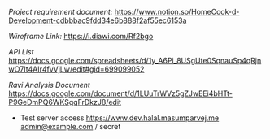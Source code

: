 *Project requirement document:*
https://www.notion.so/HomeCook-d-Development-cdbbbac9fdd34e6b888f2af55ec6153a

*Wireframe Link:*
https://i.diawi.com/Rf2bgo

*API List*
https://docs.google.com/spreadsheets/d/1y_A6Pi_8USgUte0SqnauSp4qRjnwO7It4AIr4fvVjLw/edit#gid=699099052

*Ravi Analysis Document*
https://docs.google.com/document/d/1LUuTrWVz5gZJwEEi4bHTt-P9GeDmPQ6WKSgqFrDkzJ8/edit

* Test server access
https://www.dev.halal.masumparvej.me
admin@example.com / secret